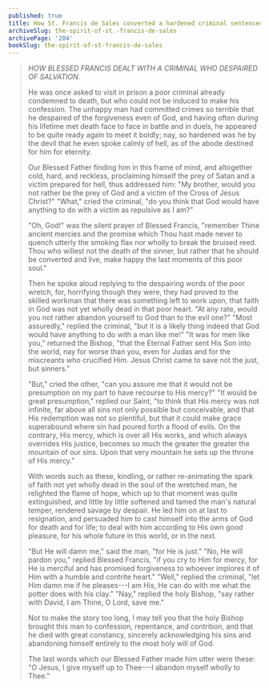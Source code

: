```yaml
---
published: true
title: How St. Francis de Sales converted a hardened criminal sentenced to death and without hope in God
archiveSlug: the-spirit-of-st.-francis-de-sales
archivePage: '204'
bookSlug: the-spirit-of-st-francis-de-sales
---
```


> *HOW BLESSED FRANCIS DEALT WITH A CRIMINAL WHO DESPAIRED OF SALVATION.*
>
> He was once asked to visit in prison a poor criminal already condemned to death, but who could not be induced to make his confession. The unhappy man had committed crimes so terrible that he despaired of the forgiveness even of God, and having often during his lifetime met death face to face in battle and in duels, he appeared to be quite ready again to meet it boldly; nay, so hardened was he by the devil that he even spoke calmly of hell, as of the abode destined for him for eternity.
>
> Our Blessed Father finding him in this frame of mind, and altogether cold, hard, and reckless, proclaiming himself the prey of Satan and a victim prepared for hell, thus addressed him: "My brother, would you not rather be the prey of God and a victim of the Cross of Jesus Christ?" "What," cried the criminal, "do you think that God would have anything to do with a victim as repulsive as I am?"
>
> "Oh, God!" was the silent prayer of Blessed Francis, "remember Thine ancient mercies and the promise which Thou hast made never to quench utterly the smoking flax nor wholly to break the bruised reed. Thou who willest not the death of the sinner, but rather that he should be converted and live, make happy the last moments of this poor soul."
>
> Then he spoke aloud replying to the despairing words of the poor wretch, for, horrifying though they were, they had proved to the skilled workman that there was something left to work upon, that faith in God was not yet wholly dead in that poor heart. "At any rate, would you not rather abandon yourself to God than to the evil one?" "Most assuredly," replied the criminal, "but it is a likely thing indeed that God would have anything to do with a man like me!" "It was for men like you," returned the Bishop, "that the Eternal Father sent His Son into the world, nay for worse than you, even for Judas and for the miscreants who crucified Him. Jesus Christ came to save not the just, but sinners."
>
> "But," cried the other, "can you assure me that it would not be presumption on my part to have recourse to His mercy?" "It would be great presumption," replied our Saint, "to think that His mercy was not infinite, far above all sins not only possible but conceivable, and that His redemption was not so plentiful, but that it could make grace superabound where sin had poured forth a flood of evils. On the contrary, His mercy, which is over all His works, and which always overrides His justice, becomes so much the greater the greater the mountain of our sins. Upon that very mountain he sets up the throne of His mercy."
>
> With words such as these, kindling, or rather re-animating the spark of faith not yet wholly dead in the soul of the wretched man, he relighted the flame of hope, which up to that moment was quite extinguished, and little by little softened and tamed the man's natural temper, rendered savage by despair. He led him on at last to resignation, and persuaded him to cast himself into the arms of God for death and for life; to deal with him according to His own good pleasure, for his whole future in this world, or in the next.
>
> "But He will damn me," said the man, "for He is just." "No, He will pardon you," replied Blessed Francis, "if you cry to Him for mercy, for He is merciful and has promised forgiveness to whoever implores it of Him with a humble and contrite heart." "Well," replied the criminal, "let Him damn me if he pleases---I am His, He can do with me what the potter does with his clay." "Nay," replied the holy Bishop, "say rather with David, I am Thine, O Lord, save me."
>
> Not to make the story too long, I may tell you that the holy Bishop brought this man to confession, repentance, and contrition, and that he died with great constancy, sincerely acknowledging his sins and abandoning himself entirely to the most holy will of God.
>
> The last words which our Blessed Father made him utter were these: "O Jesus, I give myself up to Thee---I abandon myself wholly to Thee."
